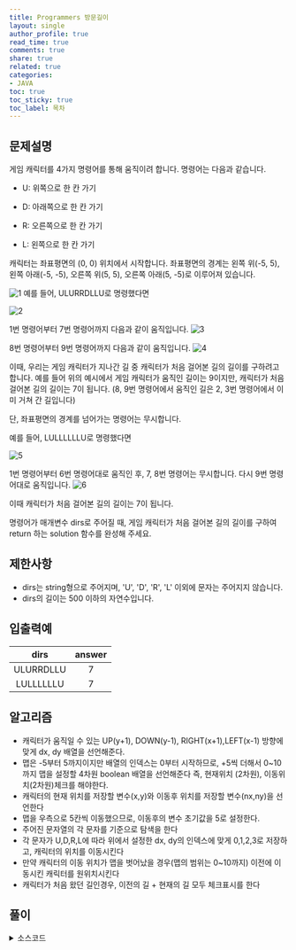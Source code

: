 ```yaml
---
title: Programmers 방문길이
layout: single
author_profile: true
read_time: true
comments: true
share: true
related: true
categories:
- JAVA
toc: true
toc_sticky: true
toc_label: 목차
---
```


## 문제설명
게임 캐릭터를 4가지 명령어를 통해 움직이려 합니다. 명령어는 다음과 같습니다.

- U: 위쪽으로 한 칸 가기

- D: 아래쪽으로 한 칸 가기

- R: 오른쪽으로 한 칸 가기

- L: 왼쪽으로 한 칸 가기

캐릭터는 좌표평면의 (0, 0) 위치에서 시작합니다. 좌표평면의 경계는 왼쪽 위(-5, 5), 왼쪽 아래(-5, -5), 오른쪽 위(5, 5), 오른쪽 아래(5, -5)로 이루어져 있습니다.

![1](https://user-images.githubusercontent.com/37354978/103460789-8b0ac180-4d5c-11eb-81a3-f70800051451.PNG)
예를 들어, ULURRDLLU로 명령했다면

![2](https://user-images.githubusercontent.com/37354978/103460792-96f68380-4d5c-11eb-900b-41b31b610b87.PNG)

1번 명령어부터 7번 명령어까지 다음과 같이 움직입니다.
![3](https://user-images.githubusercontent.com/37354978/103460796-9eb62800-4d5c-11eb-89c6-a9bb4c998e65.PNG)

8번 명령어부터 9번 명령어까지 다음과 같이 움직입니다.
![4](https://user-images.githubusercontent.com/37354978/103460799-a8d82680-4d5c-11eb-9063-903fb63ca3be.PNG)

이때, 우리는 게임 캐릭터가 지나간 길 중 캐릭터가 처음 걸어본 길의 길이를 구하려고 합니다. 예를 들어 위의 예시에서 게임 캐릭터가 움직인 길이는 9이지만, 캐릭터가 처음 걸어본 길의 길이는 7이 됩니다. (8, 9번 명령어에서 움직인 길은 2, 3번 명령어에서 이미 거쳐 간 길입니다)

단, 좌표평면의 경계를 넘어가는 명령어는 무시합니다.

예를 들어, LULLLLLLU로 명령했다면

![5](https://user-images.githubusercontent.com/37354978/103460807-b097cb00-4d5c-11eb-97b0-01b0890fc95c.PNG)

1번 명령어부터 6번 명령어대로 움직인 후, 7, 8번 명령어는 무시합니다. 다시 9번 명령어대로 움직입니다.
![6](https://user-images.githubusercontent.com/37354978/103460815-b8f00600-4d5c-11eb-842c-8eed3c6ff175.PNG)

이때 캐릭터가 처음 걸어본 길의 길이는 7이 됩니다.

명령어가 매개변수 dirs로 주어질 때, 게임 캐릭터가 처음 걸어본 길의 길이를 구하여 return 하는 solution 함수를 완성해 주세요.

## 제한사항
- dirs는 string형으로 주어지며, 'U', 'D', 'R', 'L' 이외에 문자는 주어지지 않습니다.<br>
- dirs의 길이는 500 이하의 자연수입니다.<br>


## 입출력예

|dirs|answer|
|:-------------------------:|:-------------------------------:|
|ULURRDLLU|7|
|LULLLLLLU|7|



## 알고리즘
- 캐릭터가 움직일 수 있는 UP(y+1), DOWN(y-1), RIGHT(x+1),LEFT(x-1) 방향에 맞게 dx, dy 배열을 선언해준다.<br>
- 맵은 -5부터 5까지이지만 배열의 인덱스는 0부터 시작하므로, +5씩 더해서 0~10까지 맵을 설정할 4차원 boolean 배열을 선언해준다 즉, 현재위치 (2차원), 이동위치(2차원)체크를 해야한다.<br>
- 캐릭터의 현재 위치를 저장할 변수(x,y)와 이동후 위치를 저장할 변수(nx,ny)을 선언한다 <br>
- 맵을 우측으로 5칸씩 이동했으므로, 이동후의 변수 초기값을 5로 설정한다. <br>
- 주어진 문자열의 각 문자를 기준으로 탐색을 한다 <br>
- 각 문자가 U,D,R,L에 따라 위에서 설정한 dx, dy의 인덱스에 맞게 0,1,2,3로 저장하고, 캐릭터의 위치를 이동시킨다 <br>
- 만약 캐릭터의 이동 위치가 맵을 벗어났을 경우(맵의 범위는 0~10까지) 이전에 이동시킨 캐릭터를 원위치시킨다 <br>
- 캐릭터가 처음 왔던 길인경우, 이전의 길 + 현재의 길 모두 체크표시를 한다 <br>


## 풀이

<details>
<summary>소스코드</summary>
<div markdown="1">

```java
class Solution {
    public static int[] dx = {0,0,1,-1};
    public static int[] dy = {1,-1,0,0};
    
    public static boolean [][][][] visit =new boolean[11][11][11][11];
    //맵의 크기 = -5~5까지이므로 11x11
    
    public int solution(String dirs) {
        int answer = 0;
        
        //캐릭터가 이동하기 전 위치-x,y
        int x = 0;
        int y = 0;
        //캐릭터가 이동한 후 위치 nextX, nextY
        int nextX = 5;
        int nextY = 5;
        //문제의 범위는 -5~5이고, 배열의 크기는 0~10이므로 시작 위치를 +5로 잡아준다
        int index = 0;
        
        for(int i=0;i<dirs.length();i++) {
            x = nextX;
            y = nextY;
            if(dirs.charAt(i) == 'U')
                index = 0;
            else if(dirs.charAt(i) == 'D')
                index = 1;
            else if(dirs.charAt(i) == 'R')
                index = 2;
            else if(dirs.charAt(i) == 'L')
                index = 3;
        
            // U, D, R L 에 맞는 캐릭터 위치 이동
            nextX += dx[index];
            nextY += dy[index];
            
            //이전에 움직인 범위에 의해 캐릭터의 위치가 지도를 벗어났을 경우
            if(nextX < 0 || nextY < 0 || nextX > 10 || nextY > 10){
                //다시 캐릭터를 전의 위치로 이동
                nextX -= dx[index];
                nextY -= dy[index];
                continue;
            }
            
            //캐릭터가 처음 걸어본 길일 경우
            if(!(visit[x][y][nextX][nextY]) && !(visit[nextX][nextY][x][y])) {
                //걸어본 길 체크 (집이 아닌 길이기 때문에 양방향으로 체크한다)
                visit[x][y][nextX][nextY] = true;
                visit[nextX][nextY][x][y] = true;
                answer ++;
            }
        }
        
        return answer;
    }
}
```
</div>
</details>

